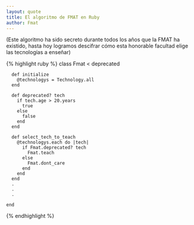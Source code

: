 ```yaml
---
layout: quote
title: El algoritmo de FMAT en Ruby
author: Fmat
---
```


(Este algoritmo ha sido secreto durante todos los años que la FMAT ha existido, hasta hoy logramos descifrar cómo esta honorable facultad elige las tecnologías a enseñar)

{% highlight ruby %}
    class Fmat < deprecated

      def initialize
        @technologys = Technology.all  
      end

      def deprecated? tech
        if tech.age > 20.years
          true
        else
          false
        end
      end

      def select_tech_to_teach
        @technologys.each do |tech|
          if Fmat.deprecated? tech
            Fmat.teach
          else
            Fmat.dont_care
          end
        end
      end
      .
      .
      .

    end
{% endhighlight %}
